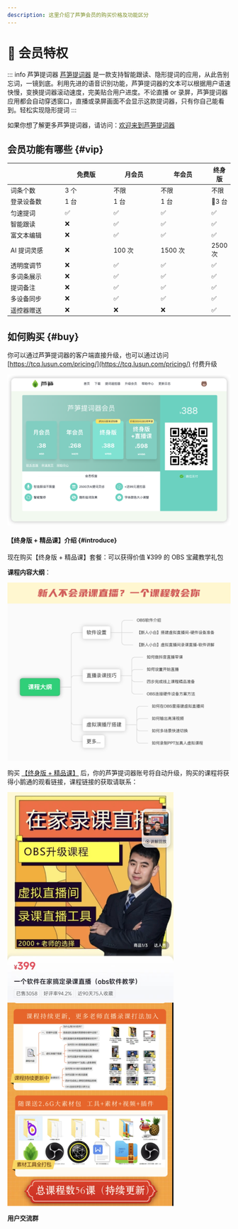 ```yaml
---
description: 这里介绍了芦笋会员的购买价格及功能区分
---
```


<style scoped>
.custom-block-title{
  display:none
}
</style>

# 🌟 会员特权

::: info 芦笋提词器
[芦笋提词器](https://tcq.lusun.com/) 是一款支持智能跟读、隐形提词的应用，从此告别忘词，一镜到底。利用先进的语音识别功能，芦笋提词器的文本可以根据用户语速快慢，变换提词器滚动速度，完美贴合用户进度。不论直播 or 录屏，芦笋提词器应用都会自动穿透窗口，直播或录屏画面不会显示这款提词器，只有你自己能看到。轻松实现隐形提词
:::


如果你想了解更多芦笋提词器，请访问：[欢迎来到芦笋提词器](/)

## 会员功能有哪些 {#vip}

<table><thead><tr><th width="163"></th><th width="143">免费版</th><th width="130">月会员</th><th width="137">年会员</th><th>终身版</th></tr></thead><tbody><tr><td>词条个数</td><td>3 个</td><td>不限</td><td>不限</td><td>不限</td></tr><tr><td>登录设备数</td><td>1 台</td><td>1 台</td><td>1 台</td><td>🌟3 台</td></tr><tr><td>匀速提词</td><td>✅</td><td>✅</td><td>✅</td><td>✅</td></tr><tr><td>智能跟读</td><td>❌</td><td>✅</td><td>✅</td><td>✅</td></tr><tr><td>富文本编辑</td><td>❌</td><td>✅</td><td>✅</td><td>✅</td></tr><tr><td>AI 提词灵感</td><td>❌</td><td>100 次</td><td>1500 次</td><td>2500 次</td></tr><tr><td>透明度调节</td><td>❌</td><td>✅</td><td>✅</td><td>✅</td></tr><tr><td>多词条展示</td><td>❌</td><td>✅</td><td>✅</td><td>✅</td></tr><tr><td>提词备注</td><td>❌</td><td>✅</td><td>✅</td><td>✅</td></tr><tr><td>多设备同步</td><td>❌</td><td>✅</td><td>✅</td><td>✅</td></tr><tr><td>遥控器赠送</td><td>❌</td><td>❌</td><td>❌</td><td>✅</td></tr></tbody></table>

## 如何购买 {#buy}

你可以通过芦笋提词器的客户端直接升级，也可以通过访问 [https://tcq.lusun.com/pricing/](https://tcq.lusun.com/pricing/) 付费升级

<ImgCenter><img src="/public/.gitbook/assets/price0401.png" alt=""></ImgCenter>

#### 【终身版 + 精品课】介绍 {#introduce}

现在购买【终身版 + 精品课】套餐：可以获得价值 ¥399 的 OBS 宝藏教学礼包

**课程内容大纲**：

<ImgCenter><img src="/public/.gitbook/assets/xzwk5.png" alt=""></ImgCenter>

购买 [【终身版 + 精品课】](https://tcq.lusun.com/pricing/) 后，你的芦笋提词器账号将自动升级，购买的课程将获得小鹅通的观看链接，课程链接的获取请联系：

<ImgCenter><img src="/public/.gitbook/assets/xiaozhu.jpeg" alt="" width="375"></ImgCenter>

**用户交流群**

<UserGroup/>